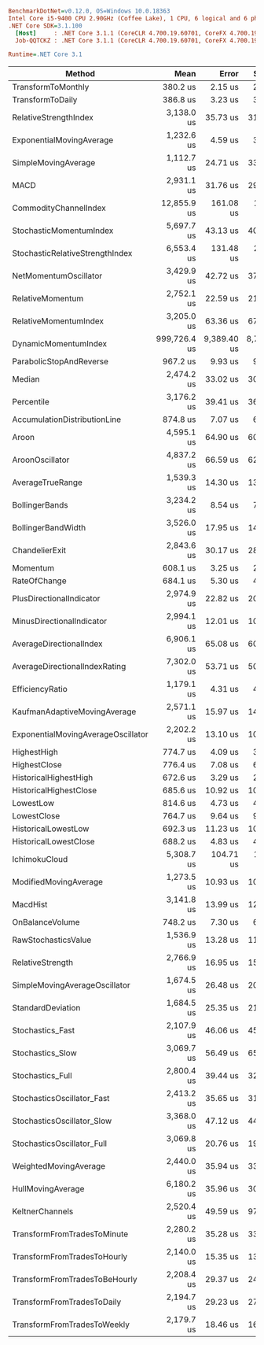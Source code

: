 ``` ini

BenchmarkDotNet=v0.12.0, OS=Windows 10.0.18363
Intel Core i5-9400 CPU 2.90GHz (Coffee Lake), 1 CPU, 6 logical and 6 physical cores
.NET Core SDK=3.1.100
  [Host]     : .NET Core 3.1.1 (CoreCLR 4.700.19.60701, CoreFX 4.700.19.60801), X64 RyuJIT
  Job-QQTCKZ : .NET Core 3.1.1 (CoreCLR 4.700.19.60701, CoreFX 4.700.19.60801), X64 RyuJIT

Runtime=.NET Core 3.1  

```
|                             Method |         Mean |       Error |      StdDev |            P90 |
|----------------------------------- |-------------:|------------:|------------:|---------------:|
|                 TransformToMonthly |     380.2 us |     2.15 us |     2.01 us |       382.4 us |
|                   TransformToDaily |     386.8 us |     3.23 us |     3.02 us |       390.1 us |
|              RelativeStrengthIndex |   3,138.0 us |    35.73 us |    31.67 us |     3,169.0 us |
|           ExponentialMovingAverage |   1,232.6 us |     4.59 us |     3.58 us |     1,237.3 us |
|                SimpleMovingAverage |   1,112.7 us |    24.71 us |    33.82 us |     1,160.1 us |
|                               MACD |   2,931.1 us |    31.76 us |    29.71 us |     2,958.8 us |
|              CommodityChannelIndex |  12,855.9 us |   161.08 us |   150.68 us |    13,060.9 us |
|            StochasticMomentumIndex |   5,697.7 us |    43.13 us |    40.34 us |     5,746.6 us |
|    StochasticRelativeStrengthIndex |   6,553.4 us |   131.48 us |   216.03 us |     6,911.7 us |
|              NetMomentumOscillator |   3,429.9 us |    42.72 us |    37.87 us |     3,488.9 us |
|                   RelativeMomentum |   2,752.1 us |    22.59 us |    21.13 us |     2,782.1 us |
|              RelativeMomentumIndex |   3,205.0 us |    63.36 us |    67.79 us |     3,286.7 us |
|               DynamicMomentumIndex | 999,726.4 us | 9,389.40 us | 8,782.85 us | 1,007,662.7 us |
|            ParabolicStopAndReverse |     967.2 us |     9.93 us |     9.29 us |       980.0 us |
|                             Median |   2,474.2 us |    33.02 us |    30.89 us |     2,511.5 us |
|                         Percentile |   3,176.2 us |    39.41 us |    36.86 us |     3,227.2 us |
|       AccumulationDistributionLine |     874.8 us |     7.07 us |     6.61 us |       882.9 us |
|                              Aroon |   4,595.1 us |    64.90 us |    60.71 us |     4,674.2 us |
|                    AroonOscillator |   4,837.2 us |    66.59 us |    62.29 us |     4,903.6 us |
|                   AverageTrueRange |   1,539.3 us |    14.30 us |    13.37 us |     1,557.0 us |
|                     BollingerBands |   3,234.2 us |     8.54 us |     7.57 us |     3,245.8 us |
|                 BollingerBandWidth |   3,526.0 us |    17.95 us |    14.99 us |     3,540.1 us |
|                     ChandelierExit |   2,843.6 us |    30.17 us |    28.22 us |     2,882.1 us |
|                           Momentum |     608.1 us |     3.25 us |     2.88 us |       611.8 us |
|                       RateOfChange |     684.1 us |     5.30 us |     4.96 us |       690.4 us |
|           PlusDirectionalIndicator |   2,974.9 us |    22.82 us |    20.23 us |     2,989.3 us |
|          MinusDirectionalIndicator |   2,994.1 us |    12.01 us |    10.64 us |     3,008.7 us |
|            AverageDirectionalIndex |   6,906.1 us |    65.08 us |    60.87 us |     6,963.4 us |
|      AverageDirectionalIndexRating |   7,302.0 us |    53.71 us |    50.24 us |     7,379.1 us |
|                    EfficiencyRatio |   1,179.1 us |     4.31 us |     4.03 us |     1,183.6 us |
|       KaufmanAdaptiveMovingAverage |   2,571.1 us |    15.97 us |    14.94 us |     2,587.0 us |
| ExponentialMovingAverageOscillator |   2,202.2 us |    13.10 us |    10.94 us |     2,212.6 us |
|                        HighestHigh |     774.7 us |     4.09 us |     3.41 us |       777.1 us |
|                       HighestClose |     776.4 us |     7.08 us |     6.62 us |       785.3 us |
|              HistoricalHighestHigh |     672.6 us |     3.29 us |     2.74 us |       675.5 us |
|             HistoricalHighestClose |     685.6 us |    10.92 us |    10.21 us |       700.2 us |
|                          LowestLow |     814.6 us |     4.73 us |     4.42 us |       819.1 us |
|                        LowestClose |     764.7 us |     9.64 us |     9.02 us |       776.2 us |
|                HistoricalLowestLow |     692.3 us |    11.23 us |    10.50 us |       701.4 us |
|              HistoricalLowestClose |     688.2 us |     4.83 us |     4.52 us |       693.6 us |
|                      IchimokuCloud |   5,308.7 us |   104.71 us |   116.39 us |     5,468.8 us |
|              ModifiedMovingAverage |   1,273.5 us |    10.93 us |    10.22 us |     1,283.9 us |
|                           MacdHist |   3,141.8 us |    13.99 us |    12.40 us |     3,155.8 us |
|                    OnBalanceVolume |     748.2 us |     7.30 us |     6.10 us |       755.6 us |
|                RawStochasticsValue |   1,536.9 us |    13.28 us |    11.09 us |     1,546.0 us |
|                   RelativeStrength |   2,766.9 us |    16.95 us |    15.86 us |     2,780.0 us |
|      SimpleMovingAverageOscillator |   1,674.5 us |    26.48 us |    20.67 us |     1,701.5 us |
|                  StandardDeviation |   1,684.5 us |    25.35 us |    21.17 us |     1,713.7 us |
|                   Stochastics_Fast |   2,107.9 us |    46.06 us |    45.24 us |     2,171.8 us |
|                   Stochastics_Slow |   3,069.7 us |    56.49 us |    65.05 us |     3,131.8 us |
|                   Stochastics_Full |   2,800.4 us |    39.44 us |    32.93 us |     2,831.9 us |
|         StochasticsOscillator_Fast |   2,413.2 us |    35.65 us |    31.60 us |     2,450.9 us |
|         StochasticsOscillator_Slow |   3,368.0 us |    47.12 us |    44.08 us |     3,436.3 us |
|         StochasticsOscillator_Full |   3,069.8 us |    20.76 us |    19.42 us |     3,099.2 us |
|              WeightedMovingAverage |   2,440.0 us |    35.94 us |    33.62 us |     2,485.8 us |
|                  HullMovingAverage |   6,180.2 us |    35.96 us |    30.03 us |     6,214.7 us |
|                    KeltnerChannels |   2,520.4 us |    49.59 us |    97.88 us |     2,656.6 us |
|        TransformFromTradesToMinute |   2,280.2 us |    35.28 us |    33.00 us |     2,320.8 us |
|        TransformFromTradesToHourly |   2,140.0 us |    15.35 us |    13.61 us |     2,160.1 us |
|      TransformFromTradesToBeHourly |   2,208.4 us |    29.37 us |    24.52 us |     2,224.4 us |
|         TransformFromTradesToDaily |   2,194.7 us |    29.23 us |    27.34 us |     2,232.5 us |
|        TransformFromTradesToWeekly |   2,179.7 us |    18.46 us |    16.37 us |     2,194.2 us |
